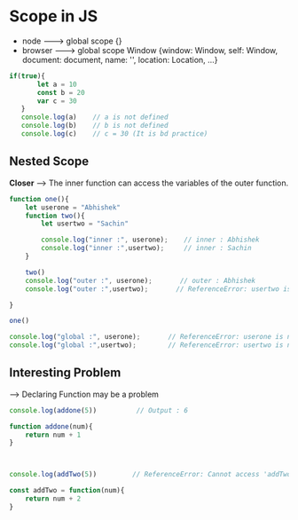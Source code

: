 # Scope in JS

- node ---> global scope {}
- browser ---> global scope Window {window: Window, self: Window, document: document, name: '', location: Location, …}

``` js
if(true){
       let a = 10
       const b = 20
       var c = 30
   }
   console.log(a)    // a is not defined
   console.log(b)    // b is not defined
   console.log(c)    // c = 30 (It is bd practice)
```

## Nested Scope

**Closer** --> The inner function can access the variables of the outer function.

``` js
function one(){
    let userone = "Abhishek"
    function two(){
        let usertwo = "Sachin"

        console.log("inner :", userone);    // inner : Abhishek
        console.log("inner :",usertwo);     // inner : Sachin
    }

    two()
    console.log("outer :", userone);       // outer : Abhishek
    console.log("outer :",usertwo);       // ReferenceError: usertwo is not defined

}

one()

console.log("global :", userone);       // ReferenceError: userone is not defined
console.log("global :",usertwo);        // ReferenceError: usertwo is not defined
```

## Interesting Problem

--> Declaring Function may be a problem

``` js
console.log(addone(5))          // Output : 6

function addone(num){
    return num + 1
}



console.log(addTwo(5))         // ReferenceError: Cannot access 'addTwo' before initialization

const addTwo = function(num){
    return num + 2
}
```





